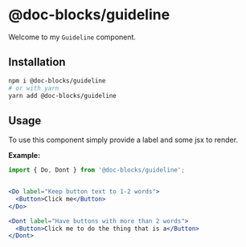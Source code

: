 # @doc-blocks/guideline

Welcome to my `Guideline` component.

## Installation

```sh
npm i @doc-blocks/guideline
# or with yarn
yarn add @doc-blocks/guideline
```

## Usage

To use this component simply provide a label and some jsx to render.

**Example:**

```jsx
import { Do, Dont } from '@doc-blocks/guideline';


<Do label="Keep button text to 1-2 words">
  <Button>Click me</Button>
</Do>

<Dont label="Have buttons with more than 2 words">
  <Button>Click me to do the thing that is a</Button>
</Dont>
```
